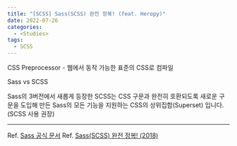 ```yaml
---
title: "[SCSS] Sass(SCSS) 완전 정복! (feat. Heropy)"
date: 2022-07-26
categories:
  - <Studies>
tags:
  - SCSS
---
```


CSS Preprocessor - 웹에서 동작 가능한 표준의 CSS로 컴파일

Sass vs SCSS

Sass의 3버전에서 새롭게 등장한 SCSS는 CSS 구문과 완전히 호환되도록 새로운 구문을 도입해 만든 Sass의 모든 기능을 지원하는 CSS의 상위집합(Superset) 입니다. (SCSS 사용 권장)

---

Ref. [Sass 공식 문서](https://sass-lang.com/)
Ref. [Sass(SCSS) 완전 정복! (2018)](https://heropy.blog/2018/01/31/sass/)
